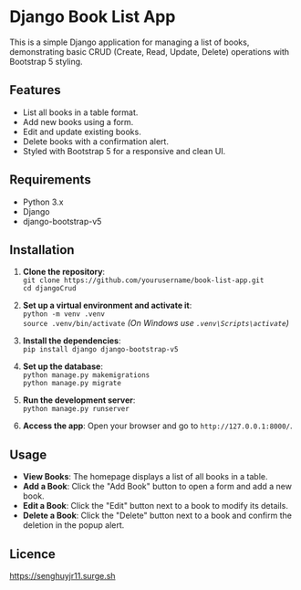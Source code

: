 # Django Book List App

This is a simple Django application for managing a list of books, demonstrating basic CRUD (Create, Read, Update, Delete) operations with Bootstrap 5 styling.

## Features
- List all books in a table format.
- Add new books using a form.
- Edit and update existing books.
- Delete books with a confirmation alert.
- Styled with Bootstrap 5 for a responsive and clean UI.

## Requirements
- Python 3.x
- Django
- django-bootstrap-v5

## Installation
1. **Clone the repository**:  
   `git clone https://github.com/yourusername/book-list-app.git`  
   `cd djangoCrud`

2. **Set up a virtual environment and activate it**:  
   `python -m venv .venv`  
   `source .venv/bin/activate`  *(On Windows use `.venv\Scripts\activate`)*

3. **Install the dependencies**:  
   `pip install django django-bootstrap-v5`

4. **Set up the database**:  
   `python manage.py makemigrations`  
   `python manage.py migrate`

5. **Run the development server**:  
   `python manage.py runserver`

6. **Access the app**: Open your browser and go to `http://127.0.0.1:8000/`.

## Usage
- **View Books**: The homepage displays a list of all books in a table.
- **Add a Book**: Click the "Add Book" button to open a form and add a new book.
- **Edit a Book**: Click the "Edit" button next to a book to modify its details.
- **Delete a Book**: Click the "Delete" button next to a book and confirm the deletion in the popup alert.

## Licence
https://senghuyjr11.surge.sh
